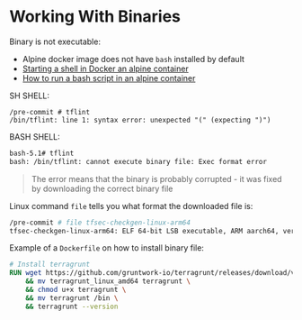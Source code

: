 # Working With Binaries

Binary is not executable:
- Alpine docker image does not have `bash` installed by default 
- [Starting a shell in Docker an alpine container](https://stackoverflow.com/questions/35689628/starting-a-shell-in-the-docker-alpine-container)
- [How to run a bash script in an alpine container](https://stackoverflow.com/questions/44803982/how-do-i-run-a-bash-script-in-an-alpine-docker-container)

SH SHELL:

```shell
/pre-commit # tflint
/bin/tflint: line 1: syntax error: unexpected "(" (expecting ")")
```


BASH SHELL:

```bash
bash-5.1# tflint
bash: /bin/tflint: cannot execute binary file: Exec format error
```

> The error means that the binary is probably corrupted -  it was fixed by downloading the correct binary file

Linux command `file` tells you what format the downloaded file is:

```bash
/pre-commit # file tfsec-checkgen-linux-arm64
tfsec-checkgen-linux-arm64: ELF 64-bit LSB executable, ARM aarch64, version 1 (SYSV), statically linked, Go BuildID=ZyU1omsNqdEd8TAFtLXj/8o0LnrGT7CVpc2wm_4aQ/ynUFMU7RijqWEXQV1-6Y/1WScHko73JMJZXp8LwEV, stripped
```

Example of a `Dockerfile` on how to install binary file:

```Dockerfile
# Install terragrunt
RUN wget https://github.com/gruntwork-io/terragrunt/releases/download/v0.42.3/terragrunt_linux_amd64 \
    && mv terragrunt_linux_amd64 terragrunt \
    && chmod u+x terragrunt \
    && mv terragrunt /bin \
    && terragrunt --version
```